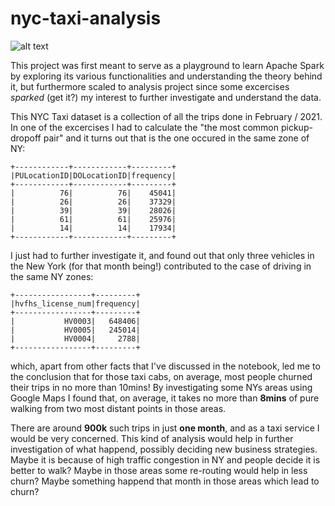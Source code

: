 # nyc-taxi-analysis

![alt text](https://productplacementblog.com/wp-content/uploads/2021/06/Manolo-Blahnik-Store-Paper-Bag-Held-by-Sarah-Jessica-Parker-as-Carrie-Bradshaw-in-Sex-and-the-City-S04E12-1-1536x864.jpg)

This project was first meant to serve as a playground to learn Apache Spark by exploring its various functionalities and understanding the theory behind it, but furthermore scaled to analysis project since some excercises *sparked* (get it?) my interest to further investigate and understand the data. 

This NYC Taxi dataset is a collection of all the trips done in February / 2021. In one of the excercises I had to calculate the "the most common pickup-dropoff pair" and it turns out that is the one occured in the same zone of NY:

```
+------------+------------+---------+
|PULocationID|DOLocationID|frequency|
+------------+------------+---------+
|          76|          76|    45041|
|          26|          26|    37329|
|          39|          39|    28026|
|          61|          61|    25976|
|          14|          14|    17934|
+------------+------------+---------+
```

I just had to further investigate it, and found out that only three vehicles in the New York (for that month being!) contributed to the case of driving in the same NY zones:

```
+-----------------+---------+
|hvfhs_license_num|frequency|
+-----------------+---------+
|           HV0003|   648406|
|           HV0005|   245014|
|           HV0004|     2788|
+-----------------+---------+
```

which, apart from other facts that I've discussed in the notebook, led me to the conclusion that for those taxi cabs, on average, most people churned their trips in no more than 10mins! By investigating some NYs areas using Google Maps I found that, on average, it takes no more than **8mins** of pure walking from two most distant points in those areas.

There are around **900k** such trips in just **one month**, and as a taxi service I would be very concerned. This kind of analysis would help in further investigation of what happend, possibly deciding new business strategies. Maybe it is because of high traffic congestion in NY and people decide it is better to walk? Maybe in those areas some re-routing would help in less churn? Maybe something happend that month in those areas which lead to churn? 
